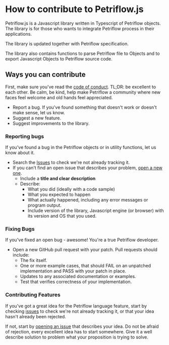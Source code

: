 # How to contribute to Petriflow.js

Petriflow.js is a Javascript library written in Typescript of Petriflow objects. The library is for those who wants to integrate Petriflow
process in their applications.

The library is updated together with Petriflow specification.

The library also contains functions to parse Petriflow file to Objects and to export Javascript Objects to Petriflow source code. 

## Ways you can contribute

First, make sure you've read the [code of conduct](CODE_OF_CONDUCT.md). TL;DR: be excellent to each other. Be calm, be 
kind, help make Petriflow a community where new faces feel welcome and old hands feel appreciated.

* Report a bug. If you've found something that doesn't work or doesn't make sense, let us know.
* Suggest a new feature.
* Suggest improvements to the library.

### Reporting bugs

If you've found a bug in the Petriflow objects or in utility functions, let us know about it.
* Search the [Issues](https://github.com/netgrif/petriflow.js/issues) to check we're not already tracking it.
* If you can't find an open issue that describes your problem, [open a new one](https://github.com/netgrif/petriflow.js/issues/new).
  * Include a **title and clear description**
  * Describe:
    * What you did (ideally with a code sample)
    * What you expected to happen
    * What actually happened, including any error messages or program output.
    * Include version of the library, Javascript engine (or browser) with its version and OS that you used.

### Fixing Bugs

If you've fixed an open bug - awesome! You're a true Petriflow developer.
*  Open a new GitHub pull request with your patch. Pull requests should include:
   * The fix itself.
   * One or more example cases, that should FAIL on an unpatched implementation and PASS with your patch in place.
   * Updates to any associated documentation or examples.
   * Test that verifies correctness of your implementation.
 
### Contributing Features

If you've got a great idea for the Petriflow language feature, start by checking 
[issues](https://github.com/netgrif/petriflow.js/issues?q=is%3Aissue+label%3Aenhancement) to check we're not already tracking it, or that your idea
hasn't already been rejected.

If not, start by [opening an issue](https://github.com/netgrif/petriflow.js/issues/new) that describes your idea.
Do not be afraid of rejection, every excellent idea has to start somewhere. Give it a well describe solution to problem what your proposition is trying to solve.                                                                      
